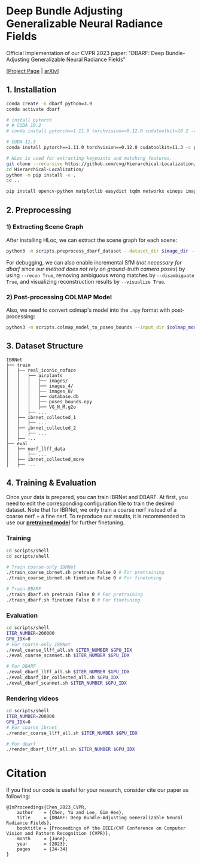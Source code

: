 # Deep Bundle Adjusting Generalizable Neural Radiance Fields
Official Implementation of our CVPR 2023 paper: "DBARF: Deep Bundle-Adjusting Generalizable Neural Radiance Fields"

[[Project Page](https://aibluefisher.github.io/dbarf/) | [arXiv](https://arxiv.org/abs/2303.14478)]

<!-- Our code will be released soon (I'm currently busy on my module assignments and even get barf :vomiting_face: , I need de-barf :slightly_smiling_face:) ! -->

## 1. Installation

```sh
conda create -n dbarf python=3.9
conda activate dbarf

# install pytorch
# # CUDA 10.2
# conda install pytorch==1.11.0 torchvision==0.12.0 cudatoolkit=10.2 -c pytorch

# CUDA 11.3
conda install pytorch==1.11.0 torchvision==0.12.0 cudatoolkit=11.3 -c pytorch

# HLoc is used for extracting keypoints and matching features.
git clone --recursive https://github.com/cvg/Hierarchical-Localization/
cd Hierarchical-Localization/
python -m pip install -e .
cd ..

pip install opencv-python matplotlib easydict tqdm networkx einops imageio visdom tensorboardX configargparse lpips

```

## 2. Preprocessing

### 1) Extracting Scene Graph

After installing HLoc, we can extract the scene graph for each scene:
```sh
python3 -m scripts.preprocess_dbarf_dataset --dataset_dir $image_dir --outputs $output_dir --gpu_idx 0 --min_track_length 2 --max_track_length 15 --recon False --disambiguate False --visualize False
```
For debugging, we can also enable incremental SfM (*not necessary for dbarf since our method does not rely on ground-truth camera poses*) by using `--recon True`, removing ambiguous wrong matches by `--disambiguate True`, and visualizing reconstruction results by `--visualize True`.

### 2) Post-processing COLMAP Model

Also, we need to convert colmap's model into the `.npy` format with post-processing:
```sh
python3 -m scripts.colmap_model_to_poses_bounds --input_dir $colmap_model_dir
```

## 3. Dataset Structure

```
IBRNet                
├── train
│   ├── real_iconic_noface
│   │   ├── airplants
│   │   │   ├── images/
│   │   │   ├── images_4/
│   │   │   ├── images_8/
│   │   │   ├── database.db
│   │   │   ├── poses_bounds.npy
│   │   │   ├── VG_N_M.g2o
│   │   ├── ...
│   ├── ibrnet_collected_1
│   │   ├── ...
│   ├── ibrnet_collected_2
│   │   ├── ...
│   ├── ...     
├── eval
│   ├── nerf_llff_data
│   │   ├── ...
│   ├── ibrnet_collected_more
│   ├── ...   
```

## 4. Training & Evaluation

Once your data is prepared, you can train IBRNet and DBARF. At first, you need to edit the corresponding configuration file to train the desired dataset. Note that for IBRNet, we only train a coarse nerf instead of a coarse nerf + a fine nerf. To reproduce our results, it is recommended to use our **[pretrained model](https://drive.google.com/drive/folders/1K7mqz11fwtlCNr5sR8-YKeVWC3Si6DBi?usp=sharing)** for further finetuning.


### Training

```sh
cd scripts/shell
cd scripts/shell

# Train coarse-only IBRNet
./train_coarse_ibrnet.sh pretrain False 0 # For pretraining
./train_coarse_ibrnet.sh finetune False 0 # For finetuning

# Train DBARF
./train_dbarf.sh pretrain False 0 # For pretraining
./train_dbarf.sh finetune False 0 # For finetuning
```

### Evaluation

```sh
cd scripts/shell
ITER_NUMBER=200000
GPU_IDX=0
# For coarse-only IBRNet
./eval_coarse_llff_all.sh $ITER_NUMBER $GPU_IDX
./eval_coarse_scannet.sh $ITER_NUMBER $GPU_IDX

# For DBARF
./eval_dbarf_llff_all.sh $ITER_NUMBER $GPU_IDX
./eval_dbarf_ibr_collected_all.sh $GPU_IDX
./eval_dbarf_scannet.sh $ITER_NUMBER $GPU_IDX
```

### Rendering videos

```sh
cd scripts/shell
ITER_NUMBER=200000
GPU_IDX=0
# For coarse ibrnet
./render_coarse_llff_all.sh $ITER_NUMBER $GPU_IDX

# For dbarf
./render_dbarf_llff_all.sh $ITER_NUMBER $GPU_IDX
```

# Citation

If you find our code is useful for your research, consider cite our paper as following:
```
@InProceedings{Chen_2023_CVPR,
    author    = {Chen, Yu and Lee, Gim Hee},
    title     = {DBARF: Deep Bundle-Adjusting Generalizable Neural Radiance Fields},
    booktitle = {Proceedings of the IEEE/CVF Conference on Computer Vision and Pattern Recognition (CVPR)},
    month     = {June},
    year      = {2023},
    pages     = {24-34}
}
```